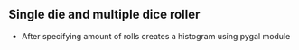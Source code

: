 ## Single die and multiple dice roller

* After specifying amount of rolls creates a histogram using pygal module
